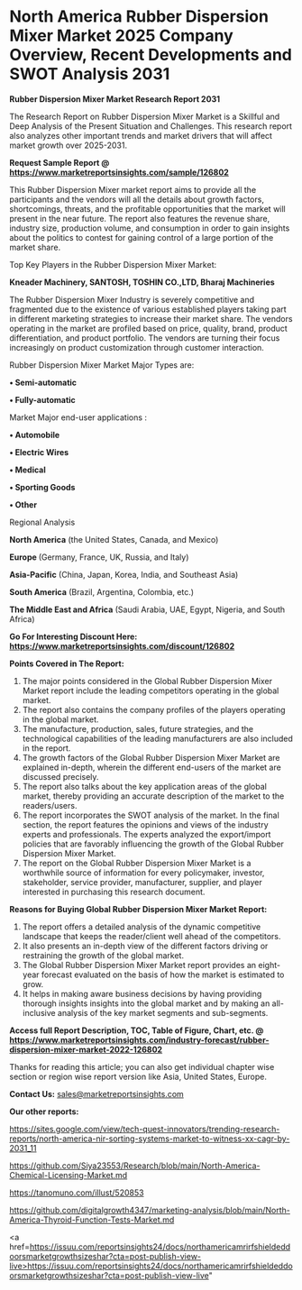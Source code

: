 # North America Rubber Dispersion Mixer Market 2025 Company Overview, Recent Developments and SWOT Analysis 2031

<strong>Rubber Dispersion Mixer Market Research Report 2031</strong>

The Research Report on Rubber Dispersion Mixer Market is a Skillful and Deep Analysis of the Present Situation and Challenges. This research report also analyzes other important trends and market drivers that will affect market growth over 2025-2031.

<strong>Request Sample Report @ <a href=https://www.marketreportsinsights.com/sample/126802>https://www.marketreportsinsights.com/sample/126802</a></strong>

This Rubber Dispersion Mixer market report aims to provide all the participants and the vendors will all the details about growth factors, shortcomings, threats, and the profitable opportunities that the market will present in the near future. The report also features the revenue share, industry size, production volume, and consumption in order to gain insights about the politics to contest for gaining control of a large portion of the market share.

Top Key Players in the Rubber Dispersion Mixer Market:

<strong>Kneader Machinery, SANTOSH, TOSHIN CO.,LTD, Bharaj Machineries</strong>

The Rubber Dispersion Mixer Industry is severely competitive and fragmented due to the existence of various established players taking part in different marketing strategies to increase their market share. The vendors operating in the market are profiled based on price, quality, brand, product differentiation, and product portfolio. The vendors are turning their focus increasingly on product customization through customer interaction.

Rubber Dispersion Mixer Market Major Types are:

<strong>• Semi-automatic

• Fully-automatic</strong>

Market Major end-user applications :

<strong>• Automobile

• Electric Wires

• Medical

• Sporting Goods

• Other</strong>

Regional Analysis

</u><strong><b>North America</b></strong> (the United States, Canada, and Mexico)

<strong><b>Europe </b></strong>(Germany, France, UK, Russia, and Italy)

<strong><b>Asia-Pacific</b></strong> (China, Japan, Korea, India, and Southeast Asia)

<strong><b>South America</b></strong> (Brazil, Argentina, Colombia, etc.)

<strong><b>The Middle East and Africa</b></strong> (Saudi Arabia, UAE, Egypt, Nigeria, and South Africa)

<strong>Go For Interesting Discount Here: <a href=https://www.marketreportsinsights.com/discount/126802>https://www.marketreportsinsights.com/discount/126802</a></strong>

<strong>Points Covered in The Report:</strong>
<ol>
  <li>The major points considered in the Global Rubber Dispersion Mixer Market report include the leading competitors operating in the global market.</li>
  <li>The report also contains the company profiles of the players operating in the global market.</li>
  <li>The manufacture, production, sales, future strategies, and the technological capabilities of the leading manufacturers are also included in the report.</li>
  <li>The growth factors of the Global Rubber Dispersion Mixer Market are explained in-depth, wherein the different end-users of the market are discussed precisely.</li>
  <li>The report also talks about the key application areas of the global market, thereby providing an accurate description of the market to the readers/users.</li>
  <li>The report incorporates the SWOT analysis of the market. In the final section, the report features the opinions and views of the industry experts and professionals. The experts analyzed the export/import policies that are favorably influencing the growth of the Global Rubber Dispersion Mixer Market.</li>
  <li>The report on the Global Rubber Dispersion Mixer Market is a worthwhile source of information for every policymaker, investor, stakeholder, service provider, manufacturer, supplier, and player interested in purchasing this research document.</li>
</ol>
<strong>Reasons for Buying Global Rubber Dispersion Mixer Market Report:</strong>

<ol>
  <li>The report offers a detailed analysis of the dynamic competitive landscape that keeps the reader/client well ahead of the competitors.</li>
  <li>It also presents an in-depth view of the different factors driving or restraining the growth of the global market.</li>
  <li>The Global Rubber Dispersion Mixer Market report provides an eight-year forecast evaluated on the basis of how the market is estimated to grow.</li>
  <li>It helps in making aware business decisions by having providing thorough insights insights into the global market and by making an all-inclusive analysis of the key market segments and sub-segments.</li>
</ol>
<strong>Access full Report Description, TOC, Table of Figure, Chart, etc. @ <a href=https://www.marketreportsinsights.com/industry-forecast/rubber-dispersion-mixer-market-2022-126802>https://www.marketreportsinsights.com/industry-forecast/rubber-dispersion-mixer-market-2022-126802</a></strong>


Thanks for reading this article; you can also get individual chapter wise section or region wise report version like Asia, United States, Europe.

<strong>Contact Us:</strong>
sales@marketreportsinsights.com

<strong>Our other reports:</strong>

<a href=https://sites.google.com/view/tech-quest-innovators/trending-research-reports/north-america-nir-sorting-systems-market-to-witness-xx-cagr-by-2031_11>https://sites.google.com/view/tech-quest-innovators/trending-research-reports/north-america-nir-sorting-systems-market-to-witness-xx-cagr-by-2031_11</a>

<a href=https://github.com/Siya23553/Research/blob/main/North-America-Chemical-Licensing-Market.md>https://github.com/Siya23553/Research/blob/main/North-America-Chemical-Licensing-Market.md</a>

<a href=https://tanomuno.com/illust/520853>https://tanomuno.com/illust/520853</a>

<a href=https://github.com/digitalgrowth4347/marketing-analysis/blob/main/North-America-Thyroid-Function-Tests-Market.md>https://github.com/digitalgrowth4347/marketing-analysis/blob/main/North-America-Thyroid-Function-Tests-Market.md</a>

<a href=https://issuu.com/reportsinsights24/docs/northamericamrirfshieldeddoorsmarketgrowthsizeshar?cta=post-publish-view-live>https://issuu.com/reportsinsights24/docs/northamericamrirfshieldeddoorsmarketgrowthsizeshar?cta=post-publish-view-live</a>"
